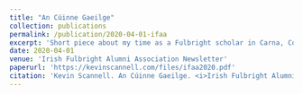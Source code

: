```yaml
---
title: "An Cúinne Gaeilge"
collection: publications
permalink: /publication/2020-04-01-ifaa
excerpt: 'Short piece about my time as a Fulbright scholar in Carna, Co. Galway'
date: 2020-04-01
venue: 'Irish Fulbright Alumni Association Newsletter'
paperurl: 'https://kevinscannell.com/files/ifaa2020.pdf'
citation: 'Kevin Scannell. An Cúinne Gaeilge. <i>Irish Fulbright Alumni Association Newsletter</i>, 47:7, Spring/Summer 2020.'
---
```


